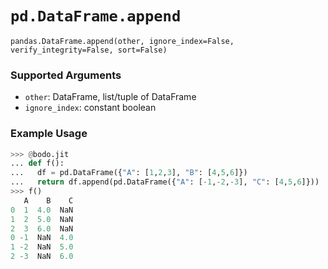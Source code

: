# `pd.DataFrame.append`

`pandas.DataFrame.append(other, ignore_index=False, verify_integrity=False, sort=False)`


### Supported Arguments

- `other`: DataFrame, list/tuple of DataFrame
- `ignore_index`: constant boolean

### Example Usage

```py
>>> @bodo.jit
... def f():
...   df = pd.DataFrame({"A": [1,2,3], "B": [4,5,6]})
...   return df.append(pd.DataFrame({"A": [-1,-2,-3], "C": [4,5,6]}))
>>> f()
   A    B    C
0  1  4.0  NaN
1  2  5.0  NaN
2  3  6.0  NaN
0 -1  NaN  4.0
1 -2  NaN  5.0
2 -3  NaN  6.0
```


